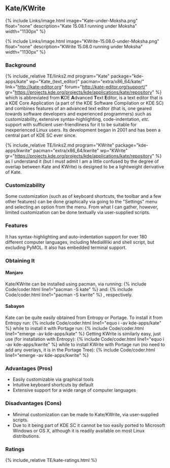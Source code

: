## Kate/KWrite
{% include Links/image.html image="Kate-under-Moksha.png" float="none" description="Kate 15.08.1 running under Moksha" width="1130px" %}

{% include Links/image.html image="KWrite-15.08.0-under-Moksha.png" float="none" description="KWrite 15.08.0 running under Moksha" width="1130px" %}

### Background
{% include_relative TE/links2.md program="Kate" package="kde-apps/kate" wp="Kate_(text_editor)" pacman="extra/x86_64/kate/" link="http://kate-editor.org" forum="http://kate-editor.org/support/" gr="https://projects.kde.org/projects/kde/applications/kate/repository" %} which is abbreviated from <b>K</b>DE <b>A</b>dvanced <b>T</b>ext <b>E</b>ditor, is a text editor that is a KDE Core Application (a part of the KDE Software Compilation or KDE SC) and combines features of an advanced text editor (that is, one geared towards software developers and experienced programmers) such as customizability, extensive syntax-highlighting, code-indentation, *etc.* support with sufficient user-friendliness for it to be suitable for inexperienced Linux users. Its development began in 2001 and has been a central part of KDE SC ever since.

{% include_relative TE/links2.md program="KWrite" package="kde-apps/kwrite" pacman="extra/x86_64/kwrite" wp="KWrite" gr="https://projects.kde.org/projects/kde/applications/kate/repository" %} as I understand it (but I must admit I am a little confused by the degree of overlap between Kate and KWrite) is designed to be a lightweight derivative of Kate.

### Customizability
Some customization (such as of keyboard shortcuts, the toolbar and a few other features) can be done graphically via going to the "Settings" menu and selecting an option from the menu. From what I can gather, however, limited customization can be done textually via user-supplied scripts.

### Features
It has syntax-highlighting and auto-indentation support for over 180 different computer languages, including MediaWiki and shell script, but excluding PyMOL. It also has embedded terminal support.

### Obtaining It
#### Manjaro
Kate/KWrite can be installed using pacman, via running:
{% include Code/coder.html line1="pacman -S kate" %}
and:
{% include Code/coder.html line1="pacman -S kwrite" %}
, respectively.

#### Sabayon
Kate can be quite easily obtained from Entropy or Portage. To install it from Entropy run:
{% include Code/coder.html line1="equo i -av kde-apps/kate" %}
while to install it with Portage run:
{% include Code/coder.html line1="emerge -av kde-apps/kate" %}
Getting KWrite is similarly easy, just use (for installation with Entropy):
{% include Code/coder.html line1="equo i -av kde-apps/kwrite" %}
while to install KWrite with Portage run (no need to add any overlays, it is in the Portage Tree):
{% include Code/coder.html line1="emerge -av kde-apps/kwrite" %}

### Advantages (Pros)
* Easily customizable via graphical tools
* Intuitive keyboard shortcuts by default
* Extensive support for a wide range of computer languages

### Disadvantages (Cons)
* Minimal customization can be made to Kate/KWrite, via user-supplied scripts.
* Due to it being part of KDE SC it cannot be too easily ported to Microsoft Windows or OS X, although it is readily available on most Linux distributions.

### Ratings
{% include_relative TE/kate-ratings.html %}
